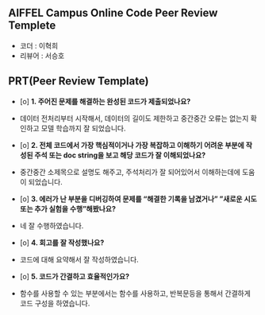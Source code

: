 ## AIFFEL Campus Online Code Peer Review Templete
- 코더 : 이혁희
- 리뷰어 : 서승호


## PRT(Peer Review Template)
- [o]  **1. 주어진 문제를 해결하는 완성된 코드가 제출되었나요?**
- 데이터 전처리부터 시작해서, 데이터의 길이도 제한하고 중간중간 오류는 없는지 확인하고 모델 학습까지 잘 되었습니다.

    
- [o]  **2. 전체 코드에서 가장 핵심적이거나 가장 복잡하고 이해하기 어려운 부분에 작성된 
주석 또는 doc string을 보고 해당 코드가 잘 이해되었나요?**
- 중간중간 소제목으로 설명도 해주고, 주석처리가 잘 되어있어서 이해하는데에 도움이 되었습니다.

     
- [o]  **3. 에러가 난 부분을 디버깅하여 문제를 “해결한 기록을 남겼거나” 
”새로운 시도 또는 추가 실험을 수행”해봤나요?**
- 네 잘 수행하였습니다.

  
- [o]  **4. 회고를 잘 작성했나요?**
- 코드에 대해 요약해서 잘 작성하였습니다.

    
- [o]  **5. 코드가 간결하고 효율적인가요?**
- 함수를 사용할 수 있는 부분에서는 함수를 사용하고, 반복문등을 통해서 간결하게 코드 구성을 하였습니다.

